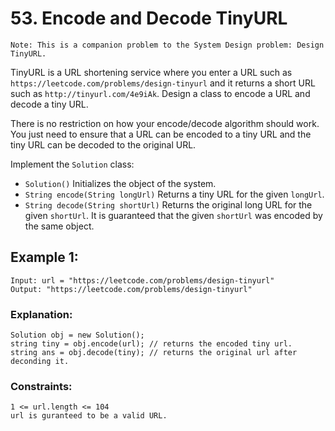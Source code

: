 # **53. Encode and Decode TinyURL**

    Note: This is a companion problem to the System Design problem: Design TinyURL.

TinyURL is a URL shortening service where you enter a URL such as `https://leetcode.com/problems/design-tinyurl` and it returns a short URL such as `http://tinyurl.com/4e9iAk`. Design a class to encode a URL and decode a tiny URL.

There is no restriction on how your encode/decode algorithm should work. You just need to ensure that a URL can be encoded to a tiny URL and the tiny URL can be decoded to the original URL.

Implement the `Solution` class:

- `Solution()` Initializes the object of the system.
- `String encode(String longUrl)` Returns a tiny URL for the given `longUrl`.
- `String decode(String shortUrl)` Returns the original long URL for the given `shortUrl`. It is guaranteed that the given `shortUrl` was encoded by the same object.

## **Example 1:**

    Input: url = "https://leetcode.com/problems/design-tinyurl"
    Output: "https://leetcode.com/problems/design-tinyurl"

### **Explanation**:

    Solution obj = new Solution();
    string tiny = obj.encode(url); // returns the encoded tiny url.
    string ans = obj.decode(tiny); // returns the original url after deconding it.

### **Constraints:**

    1 <= url.length <= 104
    url is guranteed to be a valid URL.
